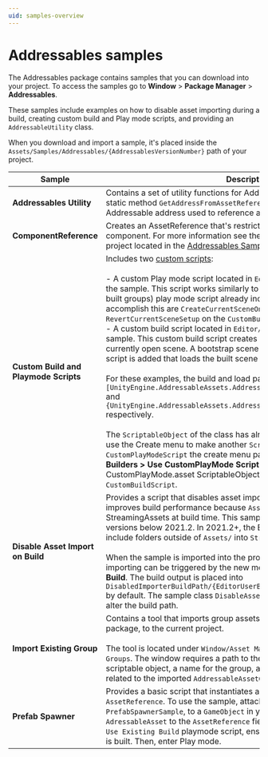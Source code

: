```yaml
---
uid: samples-overview
---
```


# Addressables samples

The Addressables package contains samples that you can download into your project. To access the samples go to **Window** > **Package Manager** > **Addressables**.

These samples include examples on how to disable asset importing during a build, creating custom build and Play mode scripts, and providing an `AddressableUtility` class.

When you download and import a sample, it's placed inside the `Assets/Samples/Addressables/{AddressablesVersionNumber}` path of your project.

|**Sample**|**Description**|
|---|---|
|**Addressables Utility**|Contains a set of utility functions for Addressables. The script contains a static method `GetAddressFromAssetReference` which provides the Addressable address used to reference a given `AssetRefence` internally.|
|**ComponentReference**|Creates an AssetReference that's restricted to having a specific component. For more information see the ComponentReference sample project located in the [Addressables Samples](https://github.com/Unity-Technologies/Addressables-Sample) repository.|
|**Custom Build and Playmode Scripts**|Includes two [custom scripts](xref:addressables-api-build-player-content):<br/><br/>- A custom Play mode script located in `Editor/CustomPlayModeScript.cs` of the sample. This script works similarly to the Use Existing Build (requires built groups) play mode script already included. The methods added to accomplish this are `CreateCurrentSceneOnlyBuildSetup` and `RevertCurrentSceneSetup` on the `CustomBuildScript`.<br/>- A custom build script located in `Editor/CustomBuildScript.cs` of the sample. This custom build script creates a build that only includes the currently open scene. A bootstrap scene is automatically created and a script is added that loads the built scene on startup.<br/><br/>For these examples, the build and load paths used by default are `[UnityEngine.AddressableAssets.Addressables.BuildPath]/[BuildTarget]` and `{UnityEngine.AddressableAssets.Addressables.RuntimePath}/[BuildTarget]` respectively.<br/><br/>The `ScriptableObject` of the class has already been created, but you can use the Create menu to make another `ScriptableObject`. For this `CustomPlayModeScript` the create menu path is **Addressables > Content Builders > Use CustomPlayMode Script**. By default, this creates a CustomPlayMode.asset ScriptableObject. The same goes for the `CustomBuildScript`.|
|**Disable Asset Import on Build**|Provides a script that disables asset importing during a player build. This improves build performance because `AssetBundles` are copied into StreamingAssets at build time.  This sample is only relevant for Editor versions below 2021.2. In 2021.2+, the Editor provides the ability to include folders outside of `Assets/` into `StreamingAssets`.<br/><br/>When the sample is imported into the project, a player build without asset importing can be triggered by the new menu item **Build/Disabled Importer Build**. The build output is placed into `DisabledImporterBuildPath/{EditorUserBuildSettings.activeBuildTarget}/` by default. The sample class `DisableAssetImportOnBuild` can be edited to alter the build path.|
|**Import Existing Group**|Contains a tool that imports group assets, for example from a custom package, to the current project.<br/><br/>The tool is located under `Window/Asset Management/Addressables/Import Groups`. The window requires a path to the `AddressableAssetGroup.asset` scriptable object, a name for the group, and a folder for any schemas related to the imported `AddressableAssetGroup`.|
|**Prefab Spawner**|Provides a basic script that instantiates and destroys a prefab `AssetReference`. To use the sample, attach the provided script, `PrefabSpawnerSample`, to a `GameObject` in your scene. Assign an `AdressableAsset` to the `AssetReference` field of that script. If you're using the `Use Existing Build` playmode script, ensure that your Addressable content is built. Then, enter Play mode.|